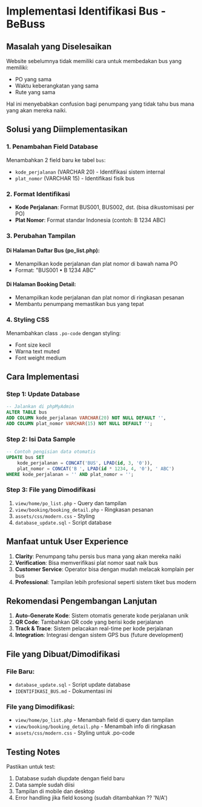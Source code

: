 # Implementasi Identifikasi Bus - BeBuss

## Masalah yang Diselesaikan
Website sebelumnya tidak memiliki cara untuk membedakan bus yang memiliki:
- PO yang sama
- Waktu keberangkatan yang sama  
- Rute yang sama

Hal ini menyebabkan confusion bagi penumpang yang tidak tahu bus mana yang akan mereka naiki.

## Solusi yang Diimplementasikan

### 1. **Penambahan Field Database**
Menambahkan 2 field baru ke tabel `bus`:
- `kode_perjalanan` (VARCHAR 20) - Identifikasi sistem internal
- `plat_nomor` (VARCHAR 15) - Identifikasi fisik bus

### 2. **Format Identifikasi**
- **Kode Perjalanan**: Format BUS001, BUS002, dst. (bisa dikustomisasi per PO)
- **Plat Nomor**: Format standar Indonesia (contoh: B 1234 ABC)

### 3. **Perubahan Tampilan**

#### Di Halaman Daftar Bus (po_list.php):
- Menampilkan kode perjalanan dan plat nomor di bawah nama PO
- Format: "BUS001 • B 1234 ABC"

#### Di Halaman Booking Detail:
- Menampilkan kode perjalanan dan plat nomor di ringkasan pesanan
- Membantu penumpang memastikan bus yang tepat

### 4. **Styling CSS**
Menambahkan class `.po-code` dengan styling:
- Font size kecil
- Warna text muted
- Font weight medium

## Cara Implementasi

### Step 1: Update Database
```sql
-- Jalankan di phpMyAdmin
ALTER TABLE bus 
ADD COLUMN kode_perjalanan VARCHAR(20) NOT NULL DEFAULT '',
ADD COLUMN plat_nomor VARCHAR(15) NOT NULL DEFAULT '';
```

### Step 2: Isi Data Sample
```sql
-- Contoh pengisian data otomatis
UPDATE bus SET 
    kode_perjalanan = CONCAT('BUS', LPAD(id, 3, '0')),
    plat_nomor = CONCAT('B ', LPAD(id * 1234, 4, '0'), ' ABC')
WHERE kode_perjalanan = '' AND plat_nomor = '';
```

### Step 3: File yang Dimodifikasi
1. `view/home/po_list.php` - Query dan tampilan
2. `view/booking/booking_detail.php` - Ringkasan pesanan  
3. `assets/css/modern.css` - Styling
4. `database_update.sql` - Script database

## Manfaat untuk User Experience

1. **Clarity**: Penumpang tahu persis bus mana yang akan mereka naiki
2. **Verification**: Bisa memverifikasi plat nomor saat naik bus
3. **Customer Service**: Operator bisa dengan mudah melacak komplain per bus
4. **Professional**: Tampilan lebih profesional seperti sistem tiket bus modern

## Rekomendasi Pengembangan Lanjutan

1. **Auto-Generate Kode**: Sistem otomatis generate kode perjalanan unik
2. **QR Code**: Tambahkan QR code yang berisi kode perjalanan  
3. **Track & Trace**: Sistem pelacakan real-time per kode perjalanan
4. **Integration**: Integrasi dengan sistem GPS bus (future development)

## File yang Dibuat/Dimodifikasi

### File Baru:
- `database_update.sql` - Script update database
- `IDENTIFIKASI_BUS.md` - Dokumentasi ini

### File yang Dimodifikasi:
- `view/home/po_list.php` - Menambah field di query dan tampilan
- `view/booking/booking_detail.php` - Menambah info di ringkasan
- `assets/css/modern.css` - Styling untuk .po-code

## Testing Notes

Pastikan untuk test:
1. Database sudah diupdate dengan field baru
2. Data sample sudah diisi  
3. Tampilan di mobile dan desktop
4. Error handling jika field kosong (sudah ditambahkan ?? 'N/A')
